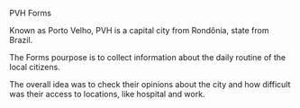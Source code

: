 PVH Forms

Known as Porto Velho, PVH is a capital city from Rondônia, state from Brazil. 

The Forms pourpose is to collect information about the daily routine of the local citizens. 

The overall idea was to check their opinions about the city and how difficult was their access to locations, like hospital and work.
